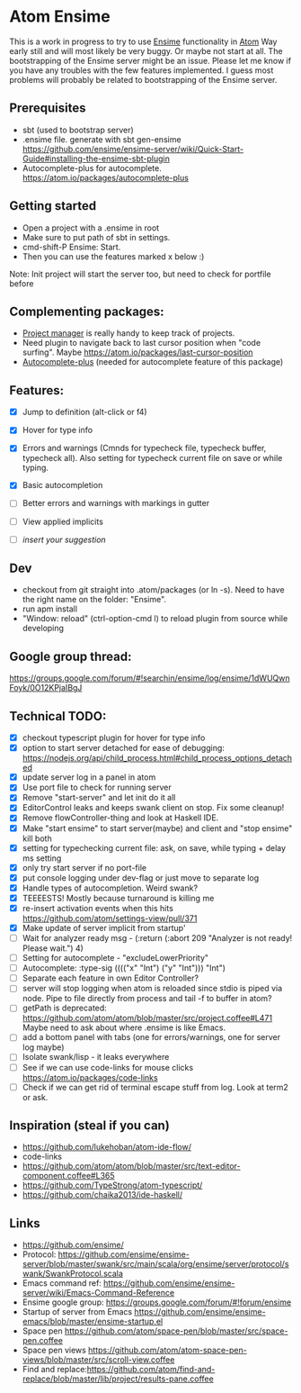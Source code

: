 # Atom Ensime

This is a work in progress to try to use [Ensime](https://github.com/ensime/) functionality in [Atom](https://atom.io)
Way early still and will most likely be very buggy. Or maybe not start at all. The bootstrapping of the Ensime server might be an issue. Please let me know if you have any troubles with the few features implemented. I guess most problems will probably be related to bootstrapping of the Ensime server.

## Prerequisites
- sbt (used to bootstrap server)
- .ensime file. generate with sbt gen-ensime https://github.com/ensime/ensime-server/wiki/Quick-Start-Guide#installing-the-ensime-sbt-plugin
- Autocomplete-plus for autocomplete. https://atom.io/packages/autocomplete-plus

## Getting started
- Open a project with a .ensime in root
- Make sure to put path of sbt in settings.
- cmd-shift-P Ensime: Start.
- Then you can use the features marked x below :)

Note: Init project will start the server too, but need to check for portfile before

## Complementing packages:
- [Project manager](https://github.com/danielbrodin/atom-project-manager) is really handy to keep track of projects.
- Need plugin to navigate back to last cursor position when "code surfing". Maybe https://atom.io/packages/last-cursor-position
- [Autocomplete-plus](https://atom.io/packages/autocomplete-plus) (needed for autocomplete feature of this package)

## Features:
- [x] Jump to definition (alt-click or f4)
- [x] Hover for type info
- [x] Errors and warnings (Cmnds for typecheck file, typecheck buffer, typecheck all). Also setting for typecheck current file on save or while typing.
- [x] Basic autocompletion
- [ ] Better errors and warnings with markings in gutter
- [ ] View applied implicits
- [ ] _insert your suggestion_


## Dev
- checkout from git straight into .atom/packages (or ln -s). Need to have the right name on the folder: "Ensime".
- run apm install
- "Window: reload" (ctrl-option-cmd l) to reload plugin from source while developing


## Google group thread:
https://groups.google.com/forum/#!searchin/ensime/log/ensime/1dWUQwnFoyk/0O12KPjaIBgJ


## Technical TODO:
- [x] checkout typescript plugin for hover for type info
- [x] option to start server detached for ease of debugging: https://nodejs.org/api/child_process.html#child_process_options_detached
- [x] update server log in a panel in atom
- [x] Use port file to check for running server
- [x] Remove "start-server" and let init do it all
- [x] EditorControl leaks and keeps swank client on stop. Fix some cleanup!
- [x] Remove flowController-thing and look at Haskell IDE.
- [x] Make "start ensime" to start server(maybe) and client and "stop ensime" kill both
- [x] setting for typechecking current file: ask, on save, while typing + delay ms setting
- [x] only try start server if no port-file
- [x] put console logging under dev-flag or just move to separate log
- [x] Handle types of autocompletion. Weird swank?
- [x] TEEEESTS! Mostly because turnaround is killing me
- [x] re-insert activation events when this hits https://github.com/atom/settings-view/pull/371
- [x] Make update of server implicit from startup'
- [ ] Wait for analyzer ready msg - (:return (:abort 209 "Analyzer is not ready! Please wait.") 4)
- [ ] Setting for autocomplete - "excludeLowerPriority"
- [ ] Autocomplete: :type-sig (((("x" "Int") ("y" "Int"))) "Int")
- [ ] Separate each feature in own Editor Controller?
- [ ] server will stop logging when atom is reloaded since stdio is piped via node. Pipe to file directly from process
 and tail -f to buffer in atom?
- [ ] getPath is deprecated: https://github.com/atom/atom/blob/master/src/project.coffee#L471 Maybe need to ask about where .ensime is like Emacs.
- [ ] add a bottom panel with tabs (one for errors/warnings, one for server log maybe)
- [ ] Isolate swank/lisp - it leaks everywhere
- [ ] See if we can use code-links for mouse clicks https://atom.io/packages/code-links
- [ ] Check if we can get rid of terminal escape stuff from log. Look at term2 or ask.

## Inspiration (steal if you can)
- https://github.com/lukehoban/atom-ide-flow/
- code-links
- https://github.com/atom/atom/blob/master/src/text-editor-component.coffee#L365
- https://github.com/TypeStrong/atom-typescript/
- https://github.com/chaika2013/ide-haskell/

## Links
- https://github.com/ensime/
- Protocol: https://github.com/ensime/ensime-server/blob/master/swank/src/main/scala/org/ensime/server/protocol/swank/SwankProtocol.scala
- Emacs command ref: https://github.com/ensime/ensime-server/wiki/Emacs-Command-Reference
- Ensime google group: https://groups.google.com/forum/#!forum/ensime
- Startup of server from Emacs https://github.com/ensime/ensime-emacs/blob/master/ensime-startup.el
- Space pen https://github.com/atom/space-pen/blob/master/src/space-pen.coffee
- Space pen views https://github.com/atom/atom-space-pen-views/blob/master/src/scroll-view.coffee
- Find and replace:https://github.com/atom/find-and-replace/blob/master/lib/project/results-pane.coffee
